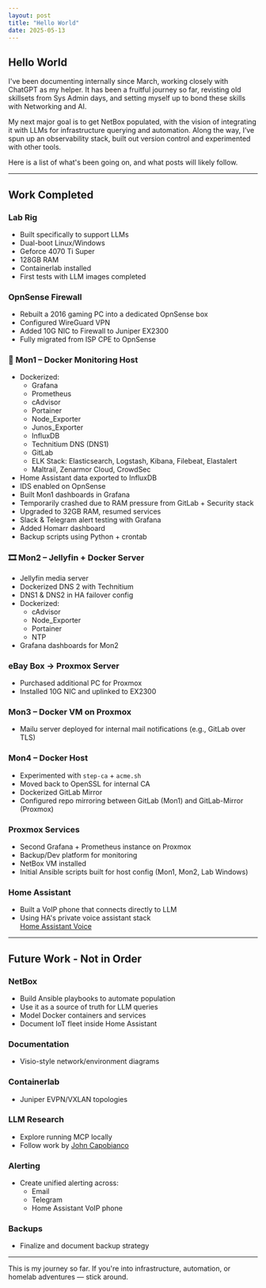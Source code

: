 ```yaml
---
layout: post
title: "Hello World"
date: 2025-05-13
---
```


## Hello World

I've been documenting internally since March, working closely with ChatGPT as my helper. It has been a fruitful journey so far, revisting old skillsets from Sys Admin days, and setting myself up to bond these skills with Networking and AI.

My next major goal is to get NetBox populated, with the vision of integrating it with LLMs for infrastructure querying and automation. Along the way, I’ve spun up an observability stack, built out version control and experimented with other tools. 

Here is a list of what's been going on, and what posts will likely follow.

---

## Work Completed

### Lab Rig
- Built specifically to support LLMs
- Dual-boot Linux/Windows
- Geforce 4070 Ti Super
- 128GB RAM
- Containerlab installed
- First tests with LLM images completed

### OpnSense Firewall
- Rebuilt a 2016 gaming PC into a dedicated OpnSense box
- Configured WireGuard VPN
- Added 10G NIC to Firewall to Juniper EX2300
- Fully migrated from ISP CPE to OpnSense

### 🧠 Mon1 – Docker Monitoring Host
- Dockerized:
  - Grafana
  - Prometheus
  - cAdvisor
  - Portainer
  - Node_Exporter
  - Junos_Exporter
  - InfluxDB
  - Technitium DNS (DNS1)
  - GitLab
  - ELK Stack: Elasticsearch, Logstash, Kibana, Filebeat, Elastalert
  - Maltrail, Zenarmor Cloud, CrowdSec
- Home Assistant data exported to InfluxDB
- IDS enabled on OpnSense
- Built Mon1 dashboards in Grafana
- Temporarily crashed due to RAM pressure from GitLab + Security stack
- Upgraded to 32GB RAM, resumed services
- Slack & Telegram alert testing with Grafana
- Added Homarr dashboard
- Backup scripts using Python + crontab

### 🎞️ Mon2 – Jellyfin + Docker Server
- Jellyfin media server
- Dockerized DNS 2 with Technitium
- DNS1 & DNS2 in HA failover config
- Dockerized:
  - cAdvisor
  - Node_Exporter
  - Portainer
  - NTP
- Grafana dashboards for Mon2

###  eBay Box → Proxmox Server
- Purchased additional PC for Proxmox
- Installed 10G NIC and uplinked to EX2300

### Mon3 – Docker VM on Proxmox
- Mailu server deployed for internal mail notifications (e.g., GitLab over TLS)

###  Mon4 – Docker Host
- Experimented with `step-ca` + `acme.sh`
- Moved back to OpenSSL for internal CA
- Dockerized GitLab Mirror
- Configured repo mirroring between GitLab (Mon1) and GitLab-Mirror (Proxmox)

###  Proxmox Services
- Second Grafana + Prometheus instance on Proxmox
- Backup/Dev platform for monitoring
- NetBox VM installed
- Initial Ansible scripts built for host config (Mon1, Mon2, Lab Windows)

###  Home Assistant
- Built a VoIP phone that connects directly to LLM
- Using HA's private voice assistant stack  
  [Home Assistant Voice](https://www.home-assistant.io/voice_control/worlds-most-private-voice-assistant/)

---

##  Future Work - Not in Order

### NetBox
- Build Ansible playbooks to automate population
- Use it as a source of truth for LLM queries
- Model Docker containers and services
- Document IoT fleet inside Home Assistant

### Documentation
- Visio-style network/environment diagrams

### Containerlab
- Juniper EVPN/VXLAN topologies

### LLM Research
- Explore running MCP locally
- Follow work by [John Capobianco](https://www.linkedin.com/in/john-capobianco-644a1515/)

### Alerting
- Create unified alerting across:
  - Email
  - Telegram
  - Home Assistant VoIP phone

### Backups
- Finalize and document backup strategy

---

This is my journey so far. If you're into infrastructure, automation, or homelab adventures — stick around.
